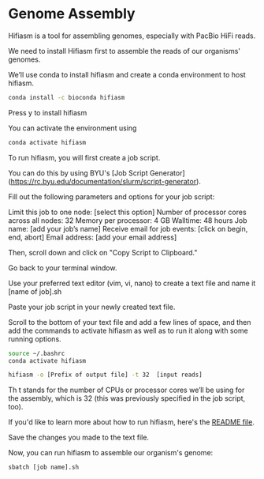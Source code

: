 # Genome Assembly

Hifiasm is a tool for assembling genomes, especially with PacBio HiFi reads.

We need to install Hifiasm first to assemble the reads of our organisms' genomes.

We’ll use conda to install hifiasm and create a conda environment to host hifiasm.  

```bash
conda install -c bioconda hifiasm
```
Press y to install hifiasm 

You can activate the environment using 

```bash
conda activate hifiasm
```

To run hifiasm, you will first create a job script. 

You can do this by using BYU's [Job Script Generator] (https://rc.byu.edu/documentation/slurm/script-generator). 

Fill out the following parameters and options for your job script:

Limit this job to one node: [select this option]
Number of processor cores across all nodes: 32 
Memory per processor: 4 GB 
Walltime: 48 hours 
Job name: [add your job’s name]
Receive email for job events: [click on begin, end, abort]
Email address: [add your email address]

Then, scroll down and click on "Copy Script to Clipboard."

Go back to your terminal window.

Use your preferred text editor (vim, vi, nano) to create a text file and name it [name of job].sh 

Paste your job script in your newly created text file.  

Scroll to the bottom of your text file and add a few lines of space, and then add the commands to activate hifiasm as well as to run it along with some running options. 

```bash
source ~/.bashrc 
conda activate hifiasm

hifiasm -o [Prefix of output file] -t 32  [input reads]
```

 Th t stands for the number of CPUs or processor cores we’ll be using for the assembly, which is 32 (this was previously specified in the job script, too). 

 If you'd like to learn more about how to run hifiasm, here's the [README file](https://github.com/chhylp123/hifiasm).  

Save the changes you made to the text file.  

Now, you can run hifiasm to assemble our organism's genome:  

```bash
sbatch [job name].sh
```
